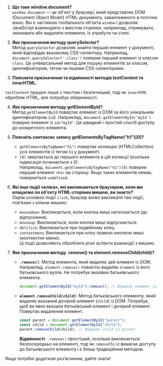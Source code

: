 1. **Що таке window.document?**  
   `window.document` — це об'єкт у браузері, який представляє DOM (Document Object Model) HTML-документа, завантаженого в поточне вікно. Він є частиною глобального об'єкта `window` і дозволяє JavaScript взаємодіяти з вмістом сторінки, наприклад, отримувати, змінювати або видаляти елементи, їх атрибути чи стилі.

2. **Яке призначення методу querySelector?**  
   Метод `querySelector` дозволяє знайти перший елемент у документі, який відповідає вказаному CSS-селектору. Наприклад, `document.querySelector('.class')` поверне перший елемент із класом `class`. Це універсальний метод для пошуку елементів за класом, ідентифікатором, тегом чи іншими CSS-селекторами.

3. **Пояснити призначення та відмінності методів textContent та innerHTML.**

`textContent` працює лише з текстом і безпечніший, тоді як `innerHTML` обробляє HTML, але потребує обережності.

4. **Яке призначення методу getElementById?**  
   Метод `getElementById` повертає елемент із DOM за його унікальним ідентифікатором (`id`). Наприклад, `document.getElementById('myId')` поверне елемент із `id="myId"`. Це швидкий і простий спосіб доступу до конкретного елемента.

5. **Поясніть синтаксис запису getElementsByTagName("h1")[0]?**

   - `getElementsByTagName("h1")` повертає колекцію (HTMLCollection) усіх елементів із тегом `h1` у документі.
   - `[0]` звертається до першого елемента в цій колекції (оскільки індексація починається з 0).  
     Наприклад, `document.getElementsByTagName("h1")[0]` поверне перший елемент `<h1>` на сторінці. Якщо таких елементів немає, повернеться `undefined`.

6. **Які інші події «кліка», які викликаються браузером, коли ми клацаємо по об’єкту HTML-сторінки мишею, ви знаєте?**  
   Окрім основної події `click`, браузер може викликати такі події, пов’язані з кліком мишею:

   - `mousedown`: Викликається, коли кнопка миші натискається (до відпускання).
   - `mouseup`: Викликається, коли кнопка миші відпускається.
   - `dblclick`: Викликається при подвійному кліку.
   - `contextmenu`: Викликається при кліку правою кнопкою миші (контекстне меню).  
     Ці події дозволяють обробляти різні аспекти взаємодії з мишею.

7. **Яке призначення методу .remove() та element.removeChild(child)?**
   - **`.remove()`**: Метод елемента, який видаляє цей елемент із DOM. Наприклад, `element.remove()` повністю видаляє `element` із його батьківського вузла. Не потребує вказівки батьківського елемента.
     ```javascript
     document.getElementById("myId").remove(); // Видаляє елемент із id="myId".
     ```
   - **`element.removeChild(child)`**: Метод батьківського елемента, який видаляє вказаний дочірній елемент (`child`) із DOM. Потребує, щоб ви явно вказали батьківський елемент і дочірній елемент. Повертає видалений елемент.
     ```javascript
     const parent = document.getElementById("parent");
     const child = document.getElementById("child");
     parent.removeChild(child); // Видаляє child із parent.
     ```
     **Відмінності**: `.remove()` простіший, оскільки викликається безпосередньо на елементі, тоді як `removeChild` вимагає доступу до батьківського елемента і є більш традиційним методом.

Якщо потрібні додаткові роз’яснення, дайте знати!
